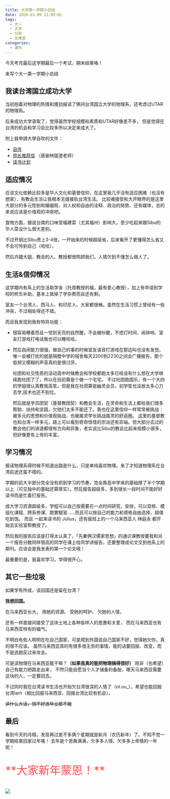 ```yaml
---
title: 大学第一学期小总结 
date: 2020-01-09 21:09:01
tags:
  - 大一
  - 大学
  - 分享
  - 无难度
categories:
  - 课外
---
```

今天考完最后这学期最后一个考试，期末结束咯！

来写个大一第一学期小总结
<!-- more -->

## 我读台湾国立成功大学
  当初抱着对物理的热情和傻劲报读了俩间台湾国立大学的物理系，还考虑过UTAR的物理系。
  
  后来成功大学录取了，觉得虽然学校规模和素质和UTAR好像差不多，
但是觉得在台湾的机会和学习会比较多所以决定来成大了。

  附上我申請大學自吹的文件：
- [自传](自传.pdf)
- [师长推荐信](師長推薦信.pdf) （感谢林国澄老师）
- [读书计划](讀書計劃.pdf)


## 适应情况
  应该文化依赖比较多是华人文化和基督信仰，在这里我几乎沒有适应困难（也沒有想家），有教会生活让我根本无缝接轨台湾生活。
比较难接受和大开眼界的是这里大部分的多元性别和婚姻观、对人权和自由的诠释、政治的局势、还有媒体，总的来说应该是价值观的冲突吧。

  食物方面，据说台南的口味受福建菜（尤其福州）影响大，至少吃起来跟Sibu的华人菜没什么很大差别。

  不过开销比Sibu贵上3-4倍，一开始来的时候超级省，后来看开了更懂得怎么省又不会可怜到自己（哈哈）。

  然后卉婕大姐、教会的人、教授都很照顾我们，人情欠到不懂怎么做人了。

## 生活&信仰情况
  这学期内有系上的生活助学金（托周教授的福，最有爱心教授），加上有申请到学校的桥生补助，基本上抵掉了学杂费而且还有剩。
  
  室友一个台湾人、西马人、和印尼人，大家都很棒。虽然在生活习惯上曾经有一些冲突，不过相处得还不错。

  而且我发现到我有特异功能：
- 很容易睡着而且一觉到天亮的自然醒，不会被吵醒，不熄灯时间、闹钟响、室友打游戏打电话我也可以睡哈哈。
- 然后自闭能力很强，做自己的事的时候室友语音打游戏在那边叫也没有发觉。唯一会被打扰的就是隔壁中学的宿舍每天2200到2230之间会广播报告，那个低频又模糊的声音真的是很讨厌。


  社团和社交性质的活动高中时候教会和学校都跑太多已经没有什么想在大学继续跑社团了了，所以在目前算是个做一个宅宅。
不过社团跑国乐，有一个大四的学姐很认真教我高笙。但是我在社团算是幽灵会员，初学笙也没放太多心力去学,技术也还不到位。

  然后就是学员团契（基督教团契）和教会生活，在灵命和生活上都给我们很多帮助、扶持和坚固，欠他们太多不能还了。我也在这里信仰一样常常被挑战：被多元的思想和价值观挑战、也被属灵学长挑战属灵的舒适圈。
这里的基督教也和台湾一样多元，路上可以看到奇奇怪怪的宗派还有异端。但大部分去过的教会他们的讲道都很有方向和异象，老实说比Sibu的教会比起来规模小很多，但好像更有上帝的丰富。

## 学习情况
  报读物理系得时候不知道出路是什么，只是单纯喜欢物理。来了才知道物理系在台湾前途还蛮不错的。

  学期的前大半部分完全没有抓到学习的节奏，完全靠高中学来的基础撑了半个学期以上（可见独中的基础还算厚实）。然后报告超级多，多到很长一段时间不能好好读书而是忙着打报告。
  
  成大学习资源超级多，学程可以自己按需要花一点时间研究，安排，可以双修、模组化课程、跨系修课、跑實驗室……而且可以按自己的能力和資格自由选择，超值吃到饱。
而且 一起来读书的 Julius，还有我班上的一个马来西亚人 林庭永 都开始去实验室帮教授了。

  然后我的报告应该是打得太认真了，「先秦俩汉儒家思想」的通识课教授要我和另一个报告分数同样很高的同学在课上给同学讲报告，还要整理成论文交到他系上的期刊。应该会是我发表的第一个论文哦！ 

  最重要的是，我喜欢学习，学得很开心。

## 其它一些垃圾
  如果学有所成，该回国还是留在台湾？
  
  **我想回国。**

  在马来西亚长大，
  用她的资源、
  受她的呵护、
  欠她的人情，
  
  还有一样直接间接受了这块土地上各种各样人的恩惠和关爱，
  而在马来西亚也有马来西亚特有的福气。

  不明白有些人明明在吃自己国家，可是爬到外国说自己国家不好，觉得她欠你，真的很不应该。
  虽然马来西亚真的有很多很无奈的事情，能的话要回报、改变，而不是逃跑反过来攻击。

  可是读物理在马来西亚能干嘛？**（如果我真的能把物理搞得很好）**
  除非（也希望）自己有能力把路走出来，
  不然只能自愿当个人才储备的备胎，哪天马来西亚需要这块的人，一定要回去。

  不过同时我在台湾读书生活也开始欠台湾很深的人情了（ot.ou\_），希望也能回报台湾larh（相比回报马来西亚、回报台湾比较有机会）。

  ~~讲什么大话，搞不好连毕业都不能~~

## 最后
  看到今天的月相，发现再过差不多俩个星期就是新月（农历新年）了。不知不觉一学期结束回家过年咯！
  去年是个恩典满满，欠多多人情、欠多多上帝情的一年呢！
  <p style="font-size:2.5em; color:#ff4d4d">**大家新年蒙恩！**</p>

  ![](moon_09jan2020.jpg)
